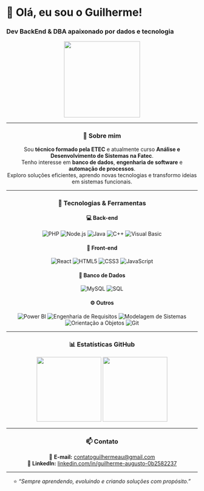 <p align="center">
  <h1>👋 Olá, eu sou o Guilherme!</h1>
  <h3>Dev BackEnd & DBA apaixonado por dados e tecnologia</h3>
</p>

<p align="center">
  <img src="https://i.imgur.com/4V4t5aY.png" width="200" />
</p>

<div align="center">

---

### 💫 Sobre mim
Sou **técnico formado pela ETEC** e atualmente curso **Análise e Desenvolvimento de Sistemas na Fatec**.  
Tenho interesse em **banco de dados**, **engenharia de software** e **automação de processos**.  
Exploro soluções eficientes, aprendo novas tecnologias e transformo ideias em sistemas funcionais.

---

### 🧠 Tecnologias & Ferramentas

#### 💻 Back-end
![PHP](https://img.shields.io/badge/PHP-777BB4?style=for-the-badge&logo=php&logoColor=white)
![Node.js](https://img.shields.io/badge/Node.js-43853D?style=for-the-badge&logo=node.js&logoColor=white)
![Java](https://img.shields.io/badge/Java-ED8B00?style=for-the-badge&logo=java&logoColor=white)
![C++](https://img.shields.io/badge/C++-00599C?style=for-the-badge&logo=c%2B%2B&logoColor=white)
![Visual Basic](https://img.shields.io/badge/Visual%20Basic-512BD4?style=for-the-badge&logo=.net&logoColor=white)

#### 🎨 Front-end
![React](https://img.shields.io/badge/React-20232A?style=for-the-badge&logo=react&logoColor=61DAFB)
![HTML5](https://img.shields.io/badge/HTML5-E34F26?style=for-the-badge&logo=html5&logoColor=white)
![CSS3](https://img.shields.io/badge/CSS3-1572B6?style=for-the-badge&logo=css3&logoColor=white)
![JavaScript](https://img.shields.io/badge/JavaScript-F7DF1E?style=for-the-badge&logo=javascript&logoColor=black)

#### 🧩 Banco de Dados
![MySQL](https://img.shields.io/badge/MySQL-005C84?style=for-the-badge&logo=mysql&logoColor=white)
![SQL](https://img.shields.io/badge/SQL-4479A1?style=for-the-badge&logo=database&logoColor=white)

#### ⚙️ Outros
![Power BI](https://img.shields.io/badge/Power%20BI-F2C811?style=for-the-badge&logo=powerbi&logoColor=black)
![Engenharia de Requisitos](https://img.shields.io/badge/Engenharia%20de%20Requisitos-00B8A9?style=for-the-badge)
![Modelagem de Sistemas](https://img.shields.io/badge/Modelagem%20de%20Sistemas-00ADB5?style=for-the-badge)
![Orientação a Objetos](https://img.shields.io/badge/Orientação%20a%20Objetos-393E46?style=for-the-badge)
![Git](https://img.shields.io/badge/Git-F05032?style=for-the-badge&logo=git&logoColor=white)

---

### 📊 Estatísticas GitHub
<p align="center">
  <img height="170em" src="https://github-readme-stats.vercel.app/api?username=GuilhermeRita&show_icons=true&theme=radical&count_private=true" />
  <img height="170em" src="https://github-readme-stats.vercel.app/api/top-langs/?username=GuilhermeRita&layout=compact&langs_count=7&theme=radical" />
</p>

---

### 📫 Contato
📧 **E-mail:** [contatoguilhermeau@gmail.com](mailto:contatoguilhermeau@gmail.com)  
💼 **LinkedIn:** [linkedin.com/in/guilherme-augusto-0b2582237](https://www.linkedin.com/in/guilherme-augusto-0b2582237)

---

⭐ *“Sempre aprendendo, evoluindo e criando soluções com propósito.”*

</div>
